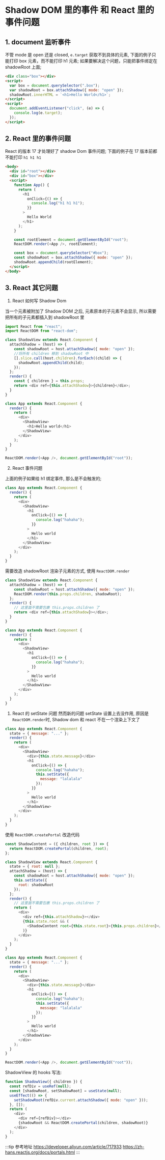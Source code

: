 # Shadow DOM 里的事件 和 React 里的事件问题

## 1. document 监听事件

不管 mode 是 open 还是 closed, `e.target` 获取不到具体的元素,
下面的例子只能打印 box 元素，而不能打印 h1 元素;
如果要解决这个问题，只能把事件绑定在 shadowRoot 上面;

```html
<div class="box"></div>
<script>
  var box = document.querySelector(".box");
  var shadowRoot = box.attachShadow({ mode: "open" });
  shadowRoot.innerHTML = `<h1>Hello World</h1>`;
</script>
<script>
  document.addEventListener("click", (e) => {
    console.log(e.target);
  });
</script>
```

## 2. React 里的事件问题

React 的版本 17 才处理好了 shadow Dom 事件问题;
下面的例子在 17 版本前都不能打印 `h1 h1 h1`

```html
<body>
  <div id="root"></div>
  <div id="box"></div>
  <script>
    function App() {
      return (
        <h1
          onClick={() => {
            console.log("h1 h1 h1");
          }}
        >
          Hello World
        </h1>
      );
    }

    const rootElement = document.getElementById("root");
    ReactDOM.render(<App />, rootElement);

    const box = document.querySelector("#box");
    const shodowRoot = box.attachShadow({ mode: "open" });
    shodowRoot.appendChild(rootElement);
  </script>
</body>
```

## 3. React 其它问题

1. React 如何写 Shadow Dom

当一个元素被附加了 Shadow DOM 之后, 元素原本的子元素不会显示, 所以需要把所有的子元素都插入到 shadowRoot 里

```js
import React from "react";
import ReactDOM from "react-dom";

class ShadowView extends React.Component {
  attachShadow = (host) => {
    const shadowRoot = host.attachShadow({ mode: "open" });
    //将所有 children 移到 shadowRoot 中
    [].slice.call(host.children).forEach((child) => {
      shadowRoot.appendChild(child);
    });
  };
  render() {
    const { children } = this.props;
    return <div ref={this.attachShadow}>{children}</div>;
  }
}

class App extends React.Component {
  render() {
    return (
      <div>
        <ShadowView>
          <h1>Hello world</h1>
        </ShadowView>
      </div>
    );
  }
}

ReactDOM.render(<App />, document.getElementById("root"));
```

2. React 事件问题

上面的例子如果给 h1 绑定事件, 那么是不会触发的;

```js
class App extends React.Component {
  render() {
    return (
      <div>
        <ShadowView>
          <h1
            onClick={() => {
              console.log("hahaha");
            }}
          >
            Hello world
          </h1>
        </ShadowView>
      </div>
    );
  }
}
```

需要改造 shadowRoot 渲染子元素的方式, 使用 `ReactDOM.render`

```js
class ShadowView extends React.Component {
  attachShadow = (host) => {
    const shadowRoot = host.attachShadow({ mode: "open" });
    ReactDOM.render(this.props.children, shadowRoot);
  };
  render() {
    // 这里面不需要包裹 this.props.children 了
    return <div ref={this.attachShadow}></div>;
  }
}

class App extends React.Component {
  render() {
    return (
      <div>
        <ShadowView>
          <h1
            onClick={() => {
              console.log("hahaha");
            }}
          >
            Hello world
          </h1>
        </ShadowView>
      </div>
    );
  }
}
```

1. React 的 setState 问题
   然而新的问题 setState 设置上去没作用, 原因是 `ReactDOM.render`时, Shadow dom 和 react 不在一个渲染上下文了

```js
class App extends React.Component {
  state = { message: "..." };
  render() {
    return (
      <div>
        <ShadowView>
          <div>{this.state.message}</div>
          <h1
            onClick={() => {
              console.log("hahaha");
              this.setState({
                message: "lalalala"
              });
            }}
          >
            Hello world
          </h1>
        </ShadowView>
      </div>
    );
  }
}
```

使用 `ReactDOM.createPortal` 改造代码

```js
const ShadowContent = ({ children, root }) => {
  return ReactDOM.createPortal(children, root);
};

class ShadowView extends React.Component {
  state = { root: null };
  attachShadow = (host) => {
    const shadowRoot = host.attachShadow({ mode: "open" });
    this.setState({
      root: shadowRoot
    });
  };
  render() {
    // 这里面不需要包裹 this.props.children 了
    return (
      <div>
        <div ref={this.attachShadow}></div>
        {this.state.root && (
          <ShadowContent root={this.state.root}>{this.props.children}</ShadowContent>
        )}
      </div>
    );
  }
}

class App extends React.Component {
  state = { message: "..." };
  render() {
    return (
      <div>
        <ShadowView>
          <div>{this.state.message}</div>
          <h1
            onClick={() => {
              console.log("hahaha");
              this.setState({
                message: "lalalala"
              });
            }}
          >
            Hello world
          </h1>
        </ShadowView>
      </div>
    );
  }
}

ReactDOM.render(<App />, document.getElementById("root"));
```

ShadowView 的 hooks 写法:

```js
function ShadowView({ children }) {
  const refDiv = useRef(null);
  const [shadowRoot, setShadowRoot] = useState(null);
  useEffect(() => {
    setShadowRoot(refDiv.current.attachShadow({ mode: "open" }));
  }, []);
  return (
    <div>
      <div ref={refDiv}></div>
      {shadowRoot && ReactDOM.createPortal(children, shadowRoot)}
    </div>
  );
}
```

:::tip 参考地址
<https://developer.aliyun.com/article/717933>
<https://zh-hans.reactjs.org/docs/portals.html>
:::
